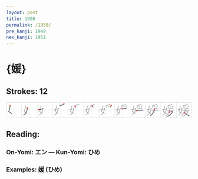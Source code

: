```yaml
---
layout: post
title: 1950
permalink: /1950/
pre_kanji: 1949
nex_kanji: 1951
---
```


# {媛}

## Strokes: 12

<div class="stroke"><img src="../images/E5AA9B.png" /></div>

## Reading:

### On-Yomi: エン &mdash; Kun-Yomi: ひめ

### Examples: 媛 (ひめ)

